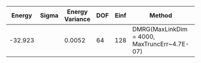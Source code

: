 | Energy  | Sigma | Energy Variance | DOF | Einf | Method                                       | Data Repository |
|---------|-------|-----------------|-----|------|----------------------------------------------|-----------------|
| -32.923 |       | 0.0052          | 64  | 128  | DMRG(MaxLinkDim = 4000, MaxTruncErr~4.7E-07) |                 |
